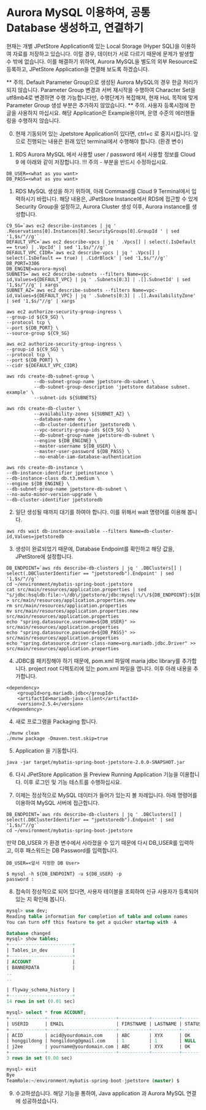 # Aurora MySQL 이용하여, 공통 Database 생성하고, 연결하기

현재는 개별 JPetStore Application에 있는 Local Storage (Hyper SQL)을 이용하여 자료를 저장하고 있습니다. 이럴 경우, 데이터가 서로 다르기 때문에
문제가 발생할 수 밖에 없습니다. 이를 해결하기 위하여, Aurora MySQL을 별도의 외부 Resource로 등록하고, JPetStore Application을 연결해 보도록 하겠습니다. 

** 주의. Default Parameter Group으로 생성된 Aurora MySQL의 경우 한글 처리가 되지 않습니다. Parameter Group 변경과 서버 재시작을 수행하여 Character Set을 utf8mb4로 변경하면 수행 가능합니다만, 수행단계가 복잡해져, 현재 HoL 목적에 맞게 Parameter Group 생성 부분은 추가하지 않았습니다. 
** 주의. 사용자 등록시점에 한글을 사용하지 마십시요. 해당 Application은 Example용이며, 운영 수준의 에러헨들링을 수행하지 않습니다. 

0. 현재 기동되어 있는 Jpetstore Application이 있다면, ctrl+c 로 중지시킵니다. 앞으로 진행되는 내용은 원래 있던 terminal에서 수행해야 합니다. (환경 변수)

1. RDS Aurora MySQL 에서 사용할 user / password 에서 사용할 정보를 Cloud 9 에 아래와 같이 저장합니다. !!! 주의 - <what as you want> 부분을 반드시 수정하십시요.

```
DB_USER=<what as you want>
DB_PASS=<what as you want>
```

1. RDS MySQL 생성을 하기 위하여, 아래 Command를 Cloud 9 Terminal에서 입력하시기 바랍니다. 
   해당 내용은, JPetStore Instance에서 RDS에 접근할 수 있게 Security Group을 설정하고, Aurora Cluster 생성 이후, Aurora instance를 생성합니다. 


```
C9_SG=`aws ec2 describe-instances | jq ' .Reservations[0].Instances[0].SecurityGroups[0].GroupId ' | sed '1,$s/"//g'`
DEFAULT_VPC=`aws ec2 describe-vpcs | jq ' .Vpcs[] | select(.IsDefault == true) | .VpcId' | sed '1,$s/"//g'`
DEFAULT_VPC_CIDR=`aws ec2 describe-vpcs | jq ' .Vpcs[] | select(.IsDefault == true) | .CidrBlock' | sed '1,$s/"//g'`
DB_PORT=3306
DB_ENGINE=aurora-mysql
SUBNETS=`aws ec2 describe-subnets --filters Name=vpc-id,Values=${DEFAULT_VPC} | jq ' .Subnets[0:3] | .[].SubnetId' | sed '1,$s/"//g' | xargs`
SUBNET_AZ=`aws ec2 describe-subnets --filters Name=vpc-id,Values=${DEFAULT_VPC} | jq ' .Subnets[0:3] | .[].AvailabilityZone' | sed '1,$s/"//g' | xargs`

aws ec2 authorize-security-group-ingress \
--group-id ${C9_SG} \
--protocol tcp \
--port ${DB_PORT} \
--source-group ${C9_SG}

aws ec2 authorize-security-group-ingress \
--group-id ${C9_SG} \
--protocol tcp \
--port ${DB_PORT} \
--cidr ${DEFAULT_VPC_CIDR}

aws rds create-db-subnet-group \
          --db-subnet-group-name jpetstore-db-subnet \
          --db-subnet-group-description 'jpetstore database subnet. example' \
          --subnet-ids ${SUBNETS}

aws rds create-db-cluster \
          --availability-zones ${SUBNET_AZ} \
          --database-name dev \
          --db-cluster-identifier jpetstoredb \
          --vpc-security-group-ids ${C9_SG} \
          --db-subnet-group-name jpetstore-db-subnet \
          --engine ${DB_ENGINE} \
          --master-username ${DB_USER} \
          --master-user-password ${DB_PASS} \
          --no-enable-iam-database-authentication

aws rds create-db-instance \
--db-instance-identifier jpetinstance \
--db-instance-class db.t3.medium \
--engine ${DB_ENGINE} \
--db-subnet-group-name jpetstore-db-subnet \
--no-auto-minor-version-upgrade \
--db-cluster-identifier jpetstoredb

```

2. 일단 생성될 때까지 대기를 하여야 합니다. 이를 위해서 wait 명령어를 이용해 봅니다. 

```
aws rds wait db-instance-available --filters Name=db-cluster-id,Values=jpetstoredb
```

3. 생성이 완료되었기 때문에, Database Endpoint를 확인하고 해당 값을, JPetStore에 설정합니다. 

```
DB_ENDPOINT=`aws rds describe-db-clusters | jq ' .DBClusters[] | select(.DBClusterIdentifier == "jpetstoredb").Endpoint' | sed '1,$s/"//g'`
cd ~/environment/mybatis-spring-boot-jpetstore
cat src/main/resources/application.properties | sed "s/jdbc:hsqldb:file:~\/db\/jpetstore/jdbc:mysql:\/\/${DB_ENDPOINT}:${DB_PORT}\/dev/g" > src/main/resources/application.properties.new
rm src/main/resources/application.properties
mv src/main/resources/application.properties.new src/main/resources/application.properties
echo "spring.datasource.username=${DB_USER}" >> src/main/resources/application.properties
echo "spring.datasource.password=${DB_PASS}" >> src/main/resources/application.properties
echo "spring.datasource.driver-class-name=org.mariadb.jdbc.Driver" >> src/main/resources/application.properties

```

4. JDBC를 패키징해야 하기 때문에, pom.xml 파일에 maria jdbc library를 추가합니다. project root 디렉토리에 있는 pom.xml 파일을 엽니다. 이후 아래 내용을 추가합니다. 

```
<dependency>
    <groupId>org.mariadb.jdbc</groupId>
    <artifactId>mariadb-java-client</artifactId>
    <version>2.5.4</version>
</dependency>

```

4. 새로 프로그램을 Packaging 합니다. 

```
./mvnw clean 
./mvnw package -Dmaven.test.skip=true

```
5. Application 을 기동합니다.  

```
java -jar target/mybatis-spring-boot-jpetstore-2.0.0-SNAPSHOT.jar
```

6. 다시 JPetStore Application 을 Preview Running Application 기능을 이용합니다. 이후 로그인 및 기능 테스트를 수행하십시요. 
   

7. 이제는 정상적으로 MySQL 데이터가 들어가 있는지 볼 차례입니다. 아래 명령어를 이용하여 MySQL 서버에 접근합니다. 

```
DB_ENDPOINT=`aws rds describe-db-clusters | jq ' .DBClusters[] | select(.DBClusterIdentifier == "jpetstoredb").Endpoint' | sed '1,$s/"//g'`
cd ~/environment/mybatis-spring-boot-jpetstore

```
만약 DB_USER 가 환경 변수에서 사라졌을 수 있기 때문에 다시 DB_USER를 입력하고, 이후 패스워드는 DB Password를 입력합니다. 

```
DB_USER=<앞서 지정한 DB User>

$ mysql -h ${DB_ENDPOINT} -u ${DB_USER} -p
password : 

```

8. 접속이 정상적으로 되어 있다면, 사용자 테이블을 조회하여 신규 사용자가 등록되어 있는 지 확인해 봅니다. 

```sql
mysql> use dev;
Reading table information for completion of table and column names
You can turn off this feature to get a quicker startup with -A

Database changed
mysql> show tables;
+-----------------------+
| Tables_in_dev         |
+-----------------------+
| ACCOUNT               |
| BANNERDATA            |
..
..

| flyway_schema_history |
+-----------------------+
14 rows in set (0.01 sec)

mysql> select * from ACCOUNT;
+-------------+-------------------------+-----------+----------+--------+----------------------+---------------+-----------+-------+-------+-------------+--------------+
| USERID      | EMAIL                   | FIRSTNAME | LASTNAME | STATUS | ADDR1                | ADDR2         | CITY      | STATE | ZIP   | COUNTRY     | PHONE        |
+-------------+-------------------------+-----------+----------+--------+----------------------+---------------+-----------+-------+-------+-------------+--------------+
| ACID        | acid@yourdomain.com     | ABC       | XYX      | OK     | 901 San Antonio Road | MS UCUP02-206 | Palo Alto | CA    | 94303 | USA         | 555-555-5555 |
| honggildong | hongildong@gmail.com    | 1         | 1        | NULL   | 1                    | 1             | 1         | 1     | 07204 | South Korea | 01081667716  |
| j2ee        | yourname@yourdomain.com | ABC       | XYX      | OK     | 901 San Antonio Road | MS UCUP02-206 | Palo Alto | CA    | 94303 | USA         | 555-555-5555 |
+-------------+-------------------------+-----------+----------+--------+----------------------+---------------+-----------+-------+-------+-------------+--------------+
3 rows in set (0.00 sec)

mysql> exit
Bye
TeamRole:~/environment/mybatis-spring-boot-jpetstore (master) $ 
```

9. 수고하셨습니다. 해당 기능을 통하여, Java application 과 Aurora MySQL 연결에 성공하셨습니다.
